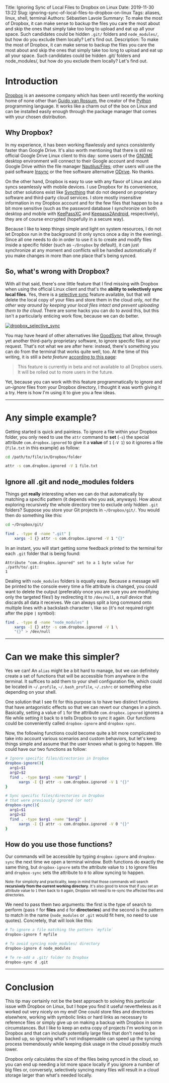 Title: Ignoring Sync of Local Files to Dropbox on Linux
Date: 2019-11-30 13:22
Slug: ignoring-sync-of-local-files-to-dropbox-on-linux
Tags: aliases, linux, shell, terminal
Authors: Sébastien Lavoie
Summary: To make the most of Dropbox, it can make sense to backup the files you care the most about and skip the ones that simply take too long to upload and eat up all your space. Such candidates could be hidden `.git/` folders and `node_modules/`, but how do you exclude them locally? Let's find out.
Description: To make the most of Dropbox, it can make sense to backup the files you care the most about and skip the ones that simply take too long to upload and eat up all your space. Such candidates could be hidden .git/ folders and node_modules/, but how do you exclude them locally? Let's find out.

# Introduction

[Dropbox](https://www.dropbox.com) is an awesome company which has been until recently the working home of none other than [Guido van Rossum](https://gvanrossum.github.io), the creator of the [Python](https://www.python.org) programming language. It works like a charm out of the box on Linux and can be installed easily enough through the package manager that comes with your chosen distribution.

## Why Dropbox?

In my experience, it has been working flawlessly and syncs consistently faster than Google Drive. It's also worth mentioning that there is still no official Google Drive Linux client to this day: some users of the [GNOME](https://www.gnome.org) desktop environment will connect to their Google account and mount Google Drive within the file manager [Nautilus/Files](https://wiki.gnome.org/Apps/Files); other users will use the paid software [Insync](https://www.insynchq.com) or the free software alternative [ODrive](https://liberodark.github.io/ODrive/). No thanks.

On the other hand, Dropbox is easy to use with any flavor of Linux and also syncs seamlessly with mobile devices. I use Dropbox for its convenience, but other solutions exist like [Syncthing](https://syncthing.net) that do not depend on proprietary software and third-party cloud services. I store mostly insensitive information in my Dropbox account and for the few files that happen to be a bit more sensitive (such as the password database I synchronize on both desktop and mobile with [KeePassXC](https://keepassxc.org) and [Keepass2Android](https://github.com/PhilippC/keepass2android), respectively), they are of course encrypted (hopefully in a secure way).

Because I like to keep things simple and light on system resources, I do not let Dropbox run in the background (it only syncs once a day in the evening). Since all one needs to do in order to use it is to create and modify files inside a specific folder (such as `~/Dropbox` by default), it can just synchronize at any moment and conflicts will be handled automatically if you make changes in more than one place that's being synced.

## So, what's wrong with Dropbox?

With all that said, there's one little feature that I find missing with Dropbox when using the official Linux client and that's the **ability to selectively sync local files**. Yes, there is a [selective sync](https://help.dropbox.com/installs-integrations/sync-uploads/selective-sync-overview) feature available, but that will delete the local copy of your files and store them in the cloud only, _not the other way around by keeping your local files intact and prevent uploading them to the cloud_. There are some hacks you can do to avoid this, but this isn't a particularly enticing work flow, because we can do better.

<a href="{static}/images/posts/0019_ignoring-local-files-to-sync-with-dropbox-on-linux/dropbox_selective_sync.png"><img src="{static}/images/posts/0019_ignoring-local-files-to-sync-with-dropbox-on-linux/dropbox_selective_sync.png" alt="dropbox_selective_sync" class="max-size-img-post"></a>

You may have heard of other alternatives like [GoodSync](https://www.goodsync.com) that allow, through yet another third-party proprietary software, to ignore specific files at your request. That's not what we are after here: instead, there's something you can do from the terminal that works quite well, too. At the time of this writing, it is still a _beta feature_ [according to this page](https://help.dropbox.com/files-folders/restore-delete/ignored-files):

> This feature is currently in beta and not available to all Dropbox users. It will be rolled out to more users in the future.

Yet, because you can work with this feature programmatically to ignore and _un-ignore_ files from your Dropbox directory, I thought it was worth giving it a try. Here is how I'm using it to give you a few ideas.

---

# Any simple example?

Getting started is quick and painless. To ignore a file within your Dropbox folder, you only need to use the `attr` command to **set** (`-s`) the special attribute `com.dropbox.ignored` to give it a **value** of `1` (`-V 1`) so it ignores a file (`file.txt` in this example) as follow:

```bash
cd /path/to/file/in/Dropbox/folder

attr -s com.dropbox.ignored -V 1 file.txt
```

## Ignore all .git and node_modules folders

Things get **really** interesting when we can do that automatically by matching a specific pattern (it depends who you ask, anyways). How about exploring recursively the whole directory tree to exclude only hidden `.git` folders? Suppose you store your Git projects in `~/Dropbox/git/`. You would then do something like this:

```bash
cd ~/Dropbox/git/

find . -type d -name ".git" |
    xargs -I {} attr -s com.dropbox.ignored -V 1 "{}"
```

In an instant, you will start getting some feedback printed to the terminal for each `.git` folder that is being found:

```text
Attribute "com.dropbox.ignored" set to a 1 byte value for ./path/to/.git:
1
```

Dealing with `node_modules` folders is equally easy. Because a message will be printed to the console every time a file attribute is changed, you could want to delete the output (preferably once you are sure you are modifying only the targeted files!) by redirecting it to `/dev/null`, a _null device_ that discards all data it receives. We can always split a long command onto multiple lines with a backslash character `\` like so (it's not required right after the pipe `|` symbol):

```bash
find . -type d -name "node_modules" |
    xargs -I {} attr -s com.dropbox.ignored -V 1 \
    "{}" > /dev/null
```

---

# Can we make this simpler?

Yes we can! An `alias` might be a bit hard to manage, but we can definitely create a set of functions that will be accessible from anywhere in the terminal. It suffices to add them to your shell configuration file, which could be located in `~/.profile`, `~/.bash_profile`, `~/.zshrc` or something else depending on your shell.

One solution that I see fit for this purpose is to have two distinct functions that have antagonistic effects so that we can revert our changes in a pinch. Basically, setting a value of `1` for the attribute `com.dropbox.ignored` ignores a file while setting it back to `0` tells Dropbox to sync it again. Our functions could be conveniently called `dropbox-ignore` and `dropbox-sync`.

Now, the following functions could become quite a bit more complicated to take into account various scenarios and custom behaviors, but let's keep things simple and assume that the user knows what is going to happen. We could have our two functions as follow:

```bash
# Ignore specific files/directories in Dropbox
dropbox-ignore(){
  arg1=$1
  arg2=$2
  find . -type $arg1 -name "$arg2" |
      xargs -I {} attr -s com.dropbox.ignored -V 1 "{}"
}

# Sync specific files/directories in Dropbox
# that were previously ignored (or not)
dropbox-sync(){
  arg1=$1
  arg2=$2
  find . -type $arg1 -name "$arg2" |
      xargs -I {} attr -s com.dropbox.ignored -V 0 "{}"
}
```

## How do you use those functions?

Our commands will be accessible by typing `dropbox-ignore` and `dropbox-sync` the next time we open a terminal window. Both functions do exactly the same thing, but `dropbox-ignore` sets the attribute value to `1` to ignore files and `dropbox-sync` sets the attribute to `0` to allow syncing to happen.

<sub>Note: For simplicity and practicality, keep in mind that those commands will search <strong>recursively from the current working directory</strong>. It's also good to know that if you set an attribute value to <code>1</code> then back to <code>0</code> again, Dropbox will need to re-sync the affected files and directories.</sub>

We need to pass them two arguments: the first is the type of search to perform (pass `f` for **files** and `d` for **directories**) and the second is the pattern to match in the name (`node_modules` or `.git` would fit here, no need to use quotes). Concretely, that will look like this:

```bash
# To ignore a file matching the pattern `myfile`
dropbox-ignore f myfile

# To avoid syncing node_modules/ directory
dropbox-ignore d node_modules

# Te re-add a .git/ folder to Dropbox
dropbox-sync d .git

```

---

# Conclusion

This tip may certainly not be the best approach to solving this particular issue with Dropbox on Linux, but I hope you find it useful nevertheless as it worked out very nicely on my end! One could store files and directories elsewhere, working with symbolic links or hard links as necessary to reference files or simply give up on making a backup with Dropbox in some circumstances. But I like to keep an extra copy of projects I'm working on in Dropbox and that can include potentially large files that don't need to be backed up, so ignoring what's not indispensable can speed up the syncing process tremendously while keeping disk usage in the cloud possibly much lower.

Dropbox only calculates the size of the files being synced in the cloud, so you can end up needing a lot more space locally if you ignore a number of big files or, conversely, selectively syncing many files will result in a cloud storage larger than what's needed locally.
